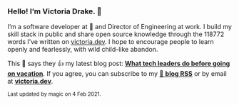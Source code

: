 ### Hello! I’m Victoria Drake. 👋

I’m a software developer at 💜 and Director of Engineering at work. I build my skill stack in public and share open source knowledge through the 118772 words I’ve written on [victoria.dev](https://victoria.dev). I hope to encourage people to learn openly and fearlessly, with wild child-like abandon.

This 🐷 says they 👍 my latest blog post: **[What tech leaders do before going on vacation](https://victoria.dev/blog/what-tech-leaders-do-before-going-on-vacation/)**. If you agree, you can subscribe to my [📡 **blog RSS**](https://victoria.dev/index.xml) or by email at [**victoria.dev**](https://victoria.dev).

<sub>Last updated by magic on 4 Feb 2021.</sub>
